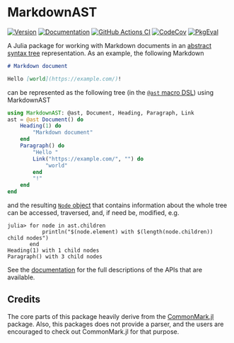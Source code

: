 # MarkdownAST

[![Version][juliahub-version-img]][juliahub-version-url]
[![Documentation][docs-stable-img]][docs-stable-url]
[![GitHub Actions CI][github-actions-img]][github-actions-url]
[![CodeCov][codecov-img]][codecov-url]
[![PkgEval][pkgeval-img]][pkgeval-url]

A Julia package for working with Markdown documents in an [abstract syntax tree][ast-wiki] representation.
As an example, the following Markdown

```markdown
# Markdown document

Hello [world](https://example.com/)!
```

can be represented as the following tree (in the [`@ast` macro DSL][mdast-astmacro]) using MarkdownAST

```julia
using MarkdownAST: @ast, Document, Heading, Paragraph, Link
ast = @ast Document() do
    Heading(1) do
        "Markdown document"
    end
    Paragraph() do
        "Hello "
        Link("https://example.com/", "") do
            "world"
        end
        "!"
    end
end
```

and the resulting [`Node` object][mdast-node] that contains information about the whole tree can be accessed, traversed, and, if need be, modified, e.g.

```julia-repl
julia> for node in ast.children
           println("$(node.element) with $(length(node.children)) child nodes")
       end
Heading(1) with 1 child nodes
Paragraph() with 3 child nodes
```

See the [documentation][docs-stable-url] for the full descriptions of the APIs that are available.

## Credits

The core parts of this package heavily derive from the [CommonMark.jl](https://github.com/MichaelHatherly/CommonMark.jl) package.
Also, this packages does not provide a parser, and the users are encouraged to check out CommonMark.jl for that purpose.


[juliahub-version-img]: https://juliahub.com/docs/MarkdownAST/version.svg
[juliahub-version-url]: https://juliahub.com/ui/Packages/MarkdownAST/6YkiC
[github-actions-img]: https://github.com/JuliaDocs/MarkdownAST.jl/actions/workflows/CI.yml/badge.svg
[github-actions-url]: https://github.com/JuliaDocs/MarkdownAST.jl/actions/workflows/CI.yml
[docs-stable-img]: https://img.shields.io/badge/documentation-stable-blue.svg
[docs-stable-url]: https://markdownast.juliadocs.org/stable/
[codecov-img]: https://codecov.io/gh/JuliaDocs/MarkdownAST.jl/branch/main/graph/badge.svg?token=91XPUAQ2WE
[codecov-url]: https://codecov.io/gh/JuliaDocs/MarkdownAST.jl
[pkgeval-img]: https://juliaci.github.io/NanosoldierReports/pkgeval_badges/M/MarkdownAST.svg
[pkgeval-url]: https://juliaci.github.io/NanosoldierReports/pkgeval_badges/M/MarkdownAST.html

[ast-wiki]: https://en.wikipedia.org/wiki/Abstract_syntax_tree
[mdast-astmacro]: https://markdownast.juliadocs.org/stable/astmacro/#MarkdownAST.@ast
[mdast-node]: https://markdownast.juliadocs.org/stable/node/#MarkdownAST.Node
